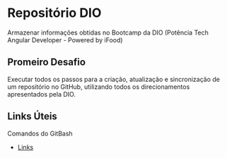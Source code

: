 # Repositório DIO
Armazenar informações obtidas no Bootcamp da DIO (Potência Tech Angular Developer - Powered by iFood)

## Promeiro Desafio
Executar todos os passos para a criação, atualização e sincronização de um repositório no GitHub, utilizando todos os direcionamentos apresentados pela DIO.


## Links Úteis
Comandos do GitBash

 - [Links](https://docs.google.com/spreadsheets/d/1ANKp1NVw-A1i2Faylvir-HaszzS_TtRoptNik9Bvb1w/edit#gid=0)


